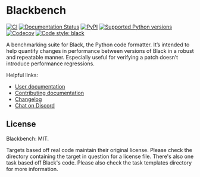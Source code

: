 # Blackbench

[![CI](https://github.com/ichard26/blackbench/actions/workflows/ci.yaml/badge.svg)](https://github.com/ichard26/blackbench/actions/workflows/ci.yaml)
[![Documentation Status](https://readthedocs.org/projects/blackbench/badge/?version=latest)](https://blackbench.readthedocs.io/en/latest/?badge=latest)
[![PyPI](https://img.shields.io/pypi/v/blackbench)](https://pypi.org/project/blackbench/)
[![Supported Python versions](https://img.shields.io/pypi/pyversions/blackbench.svg)](https://pypi.org/project/blackbench/)
[![Codecov](https://codecov.io/gh/ichard26/blackbench/branch/main/graph/badge.svg?token=PNX8G0CDUS)](https://codecov.io/gh/ichard26/blackbench)
[![Code style: black](https://img.shields.io/badge/code%20style-black-000000.svg)](https://github.com/psf/black)

A benchmarking suite for Black, the Python code formatter. It’s intended to help
quantify changes in performance between versions of Black in a robust and repeatable
manner. Especially useful for verifying a patch doesn’t introduce performance
regressions.

Helpful links:

- [User documentation](https://blackbench.readthedocs.io/en/stable/index.html)
- [Contributing documentation](https://blackbench.readthedocs.io/en/latest/contributing.html)
- [Changelog](https://blackbench.readthedocs.io/en/latest/changelog.html)
- [Chat on Discord](https://discord.gg/RtVdv86PrH)

## License

Blackbench: MIT.

Targets based off real code maintain their original license. Please check the directory
containing the target in question for a license file. There's also one task based off
Black's code. Please also check the task templates directory for more information.

